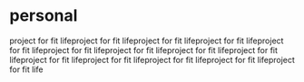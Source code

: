 # personal
project for fit lifeproject for fit lifeproject for fit lifeproject for fit lifeproject for fit lifeproject for fit lifeproject for fit lifeproject for fit lifeproject for fit lifeproject for fit lifeproject for fit lifeproject for fit lifeproject for fit lifeproject for fit life
